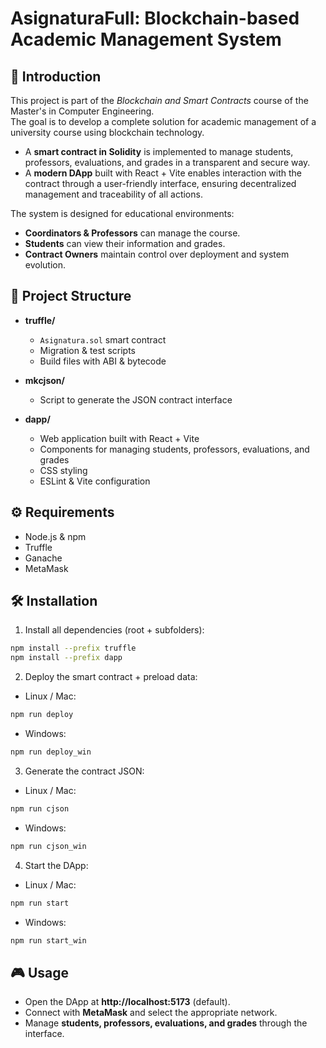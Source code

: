 # AsignaturaFull: Blockchain-based Academic Management System

## 🚀 Introduction

This project is part of the *Blockchain and Smart Contracts* course of the Master's in Computer Engineering.  
The goal is to develop a complete solution for academic management of a university course using blockchain technology.  

- A **smart contract in Solidity** is implemented to manage students, professors, evaluations, and grades in a transparent and secure way.  
- A **modern DApp** built with React + Vite enables interaction with the contract through a user-friendly interface, ensuring decentralized management and traceability of all actions.  

The system is designed for educational environments:  
- **Coordinators & Professors** can manage the course.  
- **Students** can view their information and grades.  
- **Contract Owners** maintain control over deployment and system evolution.  

## 📂 Project Structure

- **truffle/**  
  - `Asignatura.sol` smart contract  
  - Migration & test scripts  
  - Build files with ABI & bytecode  

- **mkcjson/**  
  - Script to generate the JSON contract interface  

- **dapp/**  
  - Web application built with React + Vite  
  - Components for managing students, professors, evaluations, and grades  
  - CSS styling  
  - ESLint & Vite configuration  

## ⚙️ Requirements

- Node.js & npm  
- Truffle  
- Ganache
- MetaMask


## 🛠️ Installation

1. Install all dependencies (root + subfolders):
```bash
npm install --prefix truffle
npm install --prefix dapp
```

2. Deploy the smart contract + preload data:
  - Linux / Mac: 
  ```bash
  npm run deploy
  ```
  - Windows: 
  ```bash
  npm run deploy_win
  ```

3. Generate the contract JSON:
  - Linux / Mac: 
  ```bash
  npm run cjson
  ```
  - Windows: 
  ```bash
  npm run cjson_win
  ```

4. Start the DApp:
  - Linux / Mac: 
  ```bash
 npm run start
  ```
  - Windows: 
  ```bash
  npm run start_win
  ```

## 🎮 Usage

- Open the DApp at **http://localhost:5173** (default).  
- Connect with **MetaMask** and select the appropriate network.  
- Manage **students, professors, evaluations, and grades** through the interface.  

   
